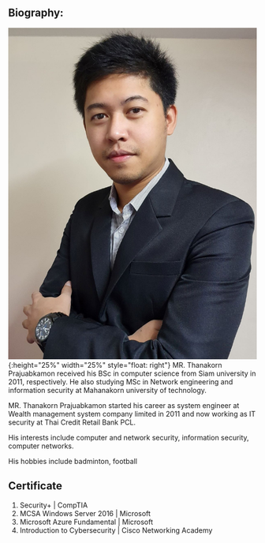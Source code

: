 ## Biography:
![](tanakon_bio.jpg){:height="25%" width="25%" style="float: right"}
MR. Thanakorn Prajuabkamon received his BSc in computer science from Siam university in 2011, respectively. He also studying MSc in Network engineering and information security at Mahanakorn university of technology.

MR. Thanakorn Prajuabkamon started his career as system engineer at Wealth management system company limited in 2011 and now working as IT security at Thai Credit Retail Bank PCL.

His interests include computer and network security, information security, computer networks.

His hobbies include badminton, football
## Certificate
1. Security+ | CompTIA
1. MCSA Windows Server 2016 | Microsoft
1. Microsoft Azure Fundamental | Microsoft
1. Introduction to Cybersecurity | Cisco Networking Academy

